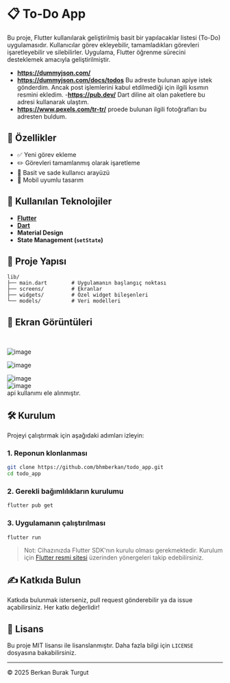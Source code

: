 # 📋 To-Do App

Bu proje, Flutter kullanılarak geliştirilmiş basit bir yapılacaklar listesi (To-Do) uygulamasıdır. Kullanıcılar görev ekleyebilir, tamamladıkları görevleri işaretleyebilir ve silebilirler. Uygulama, Flutter öğrenme sürecini desteklemek amacıyla geliştirilmiştir.
- **https://dummyjson.com/**
- **https://dummyjson.com/docs/todos** Bu adreste bulunan apiye istek gönderdim. Ancak post işlemlerini kabul etdilmediği için ilgili kısımın resmini ekledim.
-**https://pub.dev/** Dart diline ait olan paketlere bu adresi kullanarak ulaştım.
- **https://www.pexels.com/tr-tr/** proede bulunan ilgili fotoğrafları bu adresten buldum.


## 🚀 Özellikler

- ✅ Yeni görev ekleme
- ✏️ Görevleri tamamlanmış olarak işaretleme
- 🌙 Basit ve sade kullanıcı arayüzü
- 📱 Mobil uyumlu tasarım

## 📌 Kullanılan Teknolojiler

- **[Flutter](https://flutter.dev/)**  
- **[Dart](https://dart.dev/)**  
- **Material Design**  
- **State Management (`setState`)**


## 📁 Proje Yapısı

```text
lib/
├── main.dart        # Uygulamanın başlangıç noktası
├── screens/         # Ekranlar
├── widgets/         # Özel widget bileşenleri
└── models/          # Veri modelleri
```



## 📸 Ekran Görüntüleri

<br>

![image](https://github.com/user-attachments/assets/ef17b0f3-eddd-4ea4-937a-db767df7507d)

![image](https://github.com/user-attachments/assets/2ab595f2-cb0e-42ca-8c86-6d1a2d7dd73d)

![image](https://github.com/user-attachments/assets/74efc3de-772f-429f-a460-152f89ebf78c)
<br>
![image](https://github.com/user-attachments/assets/a2be929a-40b2-48c6-871d-ef1e7d0d8ee2)
<br>
api kullanımı ele alınmıştır.
<br>


## 🛠️ Kurulum

Projeyi çalıştırmak için aşağıdaki adımları izleyin:

### 1. Reponun klonlanması

```bash
git clone https://github.com/bhmberkan/todo_app.git
cd todo_app
```

### 2. Gerekli bağımlılıkların kurulumu

```bash
flutter pub get
```

### 3. Uygulamanın çalıştırılması

```bash
flutter run
```

> Not: Cihazınızda Flutter SDK'nın kurulu olması gerekmektedir. Kurulum için [Flutter resmi sitesi](https://flutter.dev/docs/get-started/install) üzerinden yönergeleri takip edebilirsiniz.


## ✍️ Katkıda Bulun

Katkıda bulunmak isterseniz, pull request gönderebilir ya da issue açabilirsiniz. Her katkı değerlidir!

## 📄 Lisans

Bu proje MIT lisansı ile lisanslanmıştır. Daha fazla bilgi için `LICENSE` dosyasına bakabilirsiniz.

---

© 2025 Berkan Burak Turgut
